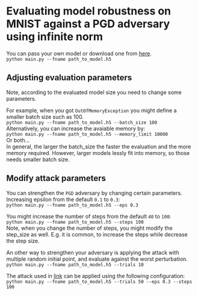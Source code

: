 # Evaluating model robustness on MNIST against a PGD adversary using infinite norm
You can pass your own model or download one from [here](https://github.com/liteworld369/svd_robustness/tree/main/training/mnist/saved_models).  
`python main.py --fname path_to_model.h5`

## Adjusting evaluation parameters
Note, according to the evaluated model size you need to change some parameters.

For example, when you got `OutOfMemoryException` you might define a smaller batch size such as 100.   
 `python main.py --fname path_to_model.h5 --batch_size 100`  
Alternatively, you can increase the avaiable memory by:  
 `python main.py --fname path_to_model.h5 --memory_limit 10000`  
 Or both...  
In general, the larger the batch_size the faster the evaluation and the more memory required. However, larger models lessly fit into memory, so those needs smaller batch size. 

## Modify attack parameters
You can strengthen the `PGD` adversary by changing certain parameters.
Increasing epsilon from the default `0.1` to `0.3`:  
`python main.py --fname path_to_model.h5 --eps 0.3`

You might increase the number of steps from the default `40` to `100`:  
`python main.py --fname path_to_model.h5 --steps 100`  
Note, when you change the number of steps, you might modify the step_size as well. E.g. it is common, to increase the steps while decrease the step size.

An other way to strengthen your adversary is applying the attack with multiple random initial point, and evaluate against the worst perturbation.  
`python main.py --fname path_to_model.h5 --trials 10`

The attack used in [link](https://arxiv.org/abs/1706.06083) can be applied using the following configuration:  
`python main.py --fname path_to_model.h5 --trials 50 --eps 0.3 --steps 100`
